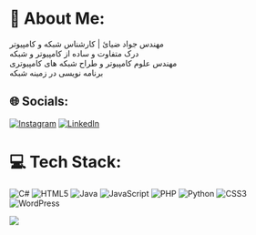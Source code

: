 # 💫 About Me:
مهندس جواد ضیائ | کارشناس شبکه و کامپیوتر<br>درک متفاوت و ساده از کامپیوتر و شبکه<br>مهندس علوم کامپیوتر و طراح شبکه های کامپیوتری<br>برنامه نویسی در زمینه شبکه


## 🌐 Socials:
[![Instagram](https://img.shields.io/badge/Instagram-%23E4405F.svg?logo=Instagram&logoColor=white)](https://instagram.com/tadbirnetwork) [![LinkedIn](https://img.shields.io/badge/LinkedIn-%230077B5.svg?logo=linkedin&logoColor=white)](https://linkedin.com/in/https://www.linkedin.com/in/javad-ziaei-6a25a2300/) 

# 💻 Tech Stack:
![C#](https://img.shields.io/badge/c%23-%23239120.svg?style=for-the-badge&logo=csharp&logoColor=white) ![HTML5](https://img.shields.io/badge/html5-%23E34F26.svg?style=for-the-badge&logo=html5&logoColor=white) ![Java](https://img.shields.io/badge/java-%23ED8B00.svg?style=for-the-badge&logo=openjdk&logoColor=white) ![JavaScript](https://img.shields.io/badge/javascript-%23323330.svg?style=for-the-badge&logo=javascript&logoColor=%23F7DF1E) ![PHP](https://img.shields.io/badge/php-%23777BB4.svg?style=for-the-badge&logo=php&logoColor=white) ![Python](https://img.shields.io/badge/python-3670A0?style=for-the-badge&logo=python&logoColor=ffdd54) ![CSS3](https://img.shields.io/badge/css3-%231572B6.svg?style=for-the-badge&logo=css3&logoColor=white) ![WordPress](https://img.shields.io/badge/WordPress-%23117AC9.svg?style=for-the-badge&logo=WordPress&logoColor=white)


[![](https://visitcount.itsvg.in/api?id=JavaddZiyaei&icon=0&color=0)](https://visitcount.itsvg.in)

<!-- Proudly created with GPRM ( https://gprm.itsvg.in ) -->
